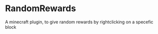 RandomRewards
=============

A minecraft plugin, to give random rewards by rightclicking on a specefic block
